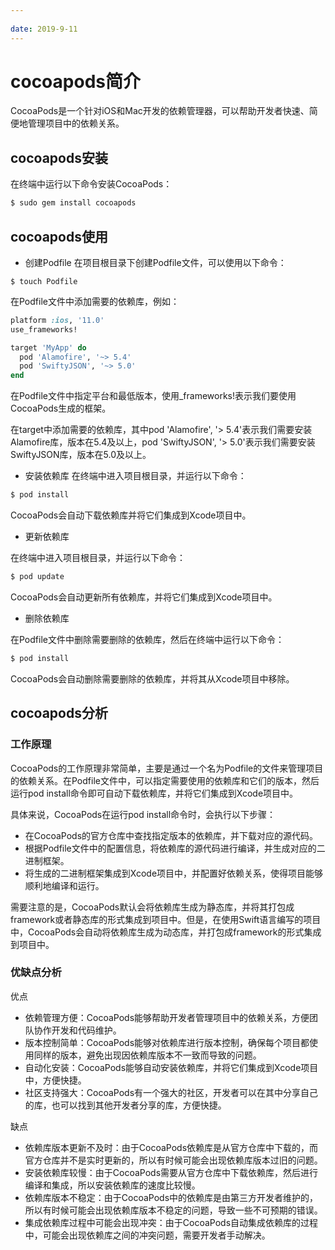 ```yaml
---
 
date: 2019-9-11
---
```


# cocoapods简介

CocoaPods是一个针对iOS和Mac开发的依赖管理器，可以帮助开发者快速、简便地管理项目中的依赖关系。

## cocoapods安装
在终端中运行以下命令安装CocoaPods：

```ruby
$ sudo gem install cocoapods
```

## cocoapods使用
- 创建Podfile
在项目根目录下创建Podfile文件，可以使用以下命令：
```shell
$ touch Podfile
```

在Podfile文件中添加需要的依赖库，例如：

```ruby
platform :ios, '11.0'
use_frameworks!

target 'MyApp' do
  pod 'Alamofire', '~> 5.4'
  pod 'SwiftyJSON', '~> 5.0'
end
```
在Podfile文件中指定平台和最低版本，使用_frameworks!表示我们要使用CocoaPods生成的框架。<br>

在target中添加需要的依赖库，其中pod 'Alamofire', '> 5.4'表示我们需要安装Alamofire库，版本在5.4及以上，pod 'SwiftyJSON', '> 5.0'表示我们需要安装SwiftyJSON库，版本在5.0及以上。<br>

- 安装依赖库
在终端中进入项目根目录，并运行以下命令：  

``` ruby
$ pod install
```
CocoaPods会自动下载依赖库并将它们集成到Xcode项目中。

- 更新依赖库

在终端中进入项目根目录，并运行以下命令：
```ruby
$ pod update
```
CocoaPods会自动更新所有依赖库，并将它们集成到Xcode项目中。

- 删除依赖库

在Podfile文件中删除需要删除的依赖库，然后在终端中运行以下命令：
```ruby
$ pod install
```
CocoaPods会自动删除需要删除的依赖库，并将其从Xcode项目中移除。


## cocoapods分析
### 工作原理
CocoaPods的工作原理非常简单，主要是通过一个名为Podfile的文件来管理项目的依赖关系。在Podfile文件中，可以指定需要使用的依赖库和它们的版本，然后运行pod install命令即可自动下载依赖库，并将它们集成到Xcode项目中。<br>

具体来说，CocoaPods在运行pod install命令时，会执行以下步骤：

- 在CocoaPods的官方仓库中查找指定版本的依赖库，并下载对应的源代码。
- 根据Podfile文件中的配置信息，将依赖库的源代码进行编译，并生成对应的二进制框架。
- 将生成的二进制框架集成到Xcode项目中，并配置好依赖关系，使得项目能够顺利地编译和运行。

需要注意的是，CocoaPods默认会将依赖库生成为静态库，并将其打包成framework或者静态库的形式集成到项目中。但是，在使用Swift语言编写的项目中，CocoaPods会自动将依赖库生成为动态库，并打包成framework的形式集成到项目中。


### 优缺点分析
优点
- 依赖管理方便：CocoaPods能够帮助开发者管理项目中的依赖关系，方便团队协作开发和代码维护。
- 版本控制简单：CocoaPods能够对依赖库进行版本控制，确保每个项目都使用同样的版本，避免出现因依赖库版本不一致而导致的问题。
- 自动化安装：CocoaPods能够自动安装依赖库，并将它们集成到Xcode项目中，方便快捷。
- 社区支持强大：CocoaPods有一个强大的社区，开发者可以在其中分享自己的库，也可以找到其他开发者分享的库，方便快捷。

缺点
- 依赖库版本更新不及时：由于CocoaPods依赖库是从官方仓库中下载的，而官方仓库并不是实时更新的，所以有时候可能会出现依赖库版本过旧的问题。
- 安装依赖库较慢：由于CocoaPods需要从官方仓库中下载依赖库，然后进行编译和集成，所以安装依赖库的速度比较慢。
- 依赖库版本不稳定：由于CocoaPods中的依赖库是由第三方开发者维护的，所以有时候可能会出现依赖库版本不稳定的问题，导致一些不可预期的错误。
- 集成依赖库过程中可能会出现冲突：由于CocoaPods自动集成依赖库的过程中，可能会出现依赖库之间的冲突问题，需要开发者手动解决。


